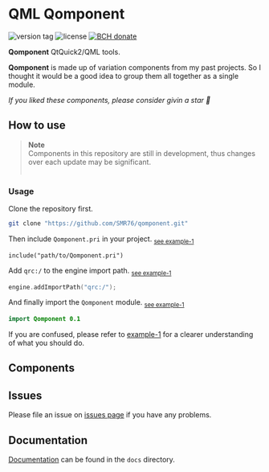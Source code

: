 # QML Qomponent
<p><img src="https://img.shields.io/github/v/tag/smr76/qomponent?sort=semver&label=version" alt="version tag">
<img src="https://img.shields.io/github/license/smr76/qomponent?color=36b245" alt="license">
<a href="https://www.blockchain.com/bch/address/bitcoincash:qrnwtxsk79kv6mt2hv8zdxy3phkqpkmcxgjzqktwa3">
<img src="https://img.shields.io/badge/BCH-Donate-f0992e?logo=BitcoinCash&logoColor=f0992e" alt="BCH donate"></a></p>

**Qomponent** QtQuick2/QML tools.

**Qomponent** is made up of variation components from my past projects. So I thought it would be a good idea to group them all together as a single module.

*If you liked these components, please consider givin a star :star2:*

## How to use
> **Note**<br>
> Components in this repository are still in development, thus changes over each update may be significant.
> <br>&nbsp;

### Usage

Clone the repository first.
```bash
git clone "https://github.com/SMR76/qomponent.git"
```

Then include `Qomponent.pri` in your project. <sub>[see example-1](example/example-1/example-1.pro#L11)</sub>
```make
include("path/to/Qomponent.pri")
```

Add `qrc:/` to the engine import path. <sub>[see example-1](example/example-1/main.cpp#L17)</sub>
```cpp
engine.addImportPath("qrc:/");
```

And finally import the `Qomponent` module. <sub>[see example-1](example/example-1/main.qml#L6)</sub>
```qml
import Qomponent 0.1
```

If you are confused, please refer to [example-1](example/example-1) for a clearer understanding of what you should do.

## Components

<!-- <details open>
<summary>Available</summary>
</details> -->

## Issues

Please file an issue on [issues page](https://github.com/SMR76/qomponent/issues) if you have any problems.

## Documentation

[Documentation](docs/README.md) can be found in the `docs` directory.